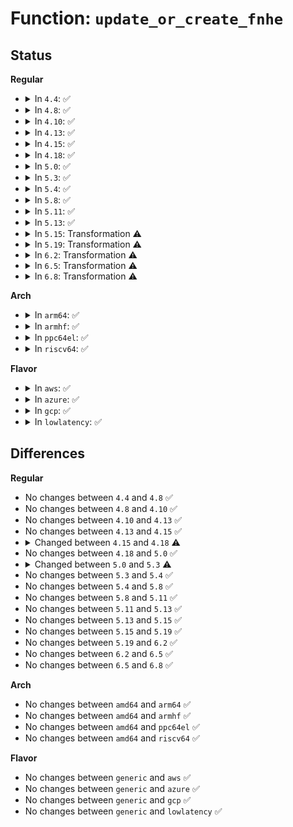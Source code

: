 # Function: <code>update_or_create_fnhe</code>

## Status
<b>Regular</b>
<ul>
<li>
<details>
<summary>In <code>4.4</code>: ✅</summary>

```c
void update_or_create_fnhe(struct fib_nh *nh, __be32 daddr, __be32 gw, u32 pmtu, long unsigned int expires);
```

**Collision:** Unique Static

**Inline:** No

**Transformation:** False

**Instances:**

```
In net/ipv4/route.c (ffffffff81754680)
Location: net/ipv4/route.c:621
Inline: False
Direct callers:
  - net/ipv4/route.c:__ip_do_redirect
  - net/ipv4/route.c:__ip_rt_update_pmtu
```
**Symbols:**

```
ffffffff81754680-ffffffff817549a2: update_or_create_fnhe (STB_LOCAL)
```
</details>
</li>
<li>
<details>
<summary>In <code>4.8</code>: ✅</summary>

```c
void update_or_create_fnhe(struct fib_nh *nh, __be32 daddr, __be32 gw, u32 pmtu, long unsigned int expires);
```

**Collision:** Unique Static

**Inline:** No

**Transformation:** False

**Instances:**

```
In net/ipv4/route.c (ffffffff817c0810)
Location: net/ipv4/route.c:627
Inline: False
Direct callers:
  - net/ipv4/route.c:__ip_rt_update_pmtu
  - net/ipv4/route.c:__ip_do_redirect
```
**Symbols:**

```
ffffffff817c0810-ffffffff817c0b2c: update_or_create_fnhe (STB_LOCAL)
```
</details>
</li>
<li>
<details>
<summary>In <code>4.10</code>: ✅</summary>

```c
void update_or_create_fnhe(struct fib_nh *nh, __be32 daddr, __be32 gw, u32 pmtu, long unsigned int expires);
```

**Collision:** Unique Static

**Inline:** No

**Transformation:** False

**Instances:**

```
In net/ipv4/route.c (ffffffff817efce0)
Location: net/ipv4/route.c:630
Inline: False
Direct callers:
  - net/ipv4/route.c:__ip_rt_update_pmtu
  - net/ipv4/route.c:__ip_do_redirect
```
**Symbols:**

```
ffffffff817efce0-ffffffff817f0001: update_or_create_fnhe (STB_LOCAL)
```
</details>
</li>
<li>
<details>
<summary>In <code>4.13</code>: ✅</summary>

```c
void update_or_create_fnhe(struct fib_nh *nh, __be32 daddr, __be32 gw, u32 pmtu, long unsigned int expires);
```

**Collision:** Unique Static

**Inline:** No

**Transformation:** False

**Instances:**

```
In net/ipv4/route.c (ffffffff8180fda0)
Location: net/ipv4/route.c:648
Inline: False
Direct callers:
  - net/ipv4/route.c:__ip_rt_update_pmtu
  - net/ipv4/route.c:__ip_do_redirect
```
**Symbols:**

```
ffffffff8180fda0-ffffffff818100c0: update_or_create_fnhe (STB_LOCAL)
```
</details>
</li>
<li>
<details>
<summary>In <code>4.15</code>: ✅</summary>

```c
void update_or_create_fnhe(struct fib_nh *nh, __be32 daddr, __be32 gw, u32 pmtu, long unsigned int expires);
```

**Collision:** Unique Static

**Inline:** No

**Transformation:** False

**Instances:**

```
In net/ipv4/route.c (ffffffff8188f460)
Location: net/ipv4/route.c:651
Inline: False
Direct callers:
  - net/ipv4/route.c:__ip_rt_update_pmtu
  - net/ipv4/route.c:__ip_do_redirect
```
**Symbols:**

```
ffffffff8188f460-ffffffff8188f78a: update_or_create_fnhe (STB_LOCAL)
```
</details>
</li>
<li>
<details>
<summary>In <code>4.18</code>: ✅</summary>

```c
void update_or_create_fnhe(struct fib_nh *nh, __be32 daddr, __be32 gw, u32 pmtu, bool lock, long unsigned int expires);
```

**Collision:** Unique Static

**Inline:** No

**Transformation:** False

**Instances:**

```
In net/ipv4/route.c (ffffffff818e31c0)
Location: net/ipv4/route.c:635
Inline: False
Direct callers:
  - net/ipv4/route.c:__ip_rt_update_pmtu
  - net/ipv4/route.c:__ip_do_redirect
```
**Symbols:**

```
ffffffff818e31c0-ffffffff818e352b: update_or_create_fnhe (STB_LOCAL)
```
</details>
</li>
<li>
<details>
<summary>In <code>5.0</code>: ✅</summary>

```c
void update_or_create_fnhe(struct fib_nh *nh, __be32 daddr, __be32 gw, u32 pmtu, bool lock, long unsigned int expires);
```

**Collision:** Unique Static

**Inline:** No

**Transformation:** False

**Instances:**

```
In net/ipv4/route.c (ffffffff81910070)
Location: net/ipv4/route.c:635
Inline: False
Direct callers:
  - net/ipv4/route.c:__ip_rt_update_pmtu
  - net/ipv4/route.c:__ip_do_redirect
```
**Symbols:**

```
ffffffff81910070-ffffffff819103db: update_or_create_fnhe (STB_LOCAL)
```
</details>
</li>
<li>
<details>
<summary>In <code>5.3</code>: ✅</summary>

```c
void update_or_create_fnhe(struct fib_nh_common *nhc, __be32 daddr, __be32 gw, u32 pmtu, bool lock, long unsigned int expires);
```

**Collision:** Unique Static

**Inline:** No

**Transformation:** False

**Instances:**

```
In net/ipv4/route.c (ffffffff819724f0)
Location: net/ipv4/route.c:643
Inline: False
Direct callers:
  - net/ipv4/route.c:__ip_rt_update_pmtu
  - net/ipv4/route.c:__ip_do_redirect
```
**Symbols:**

```
ffffffff819724f0-ffffffff81972864: update_or_create_fnhe (STB_LOCAL)
```
</details>
</li>
<li>
<details>
<summary>In <code>5.4</code>: ✅</summary>

```c
void update_or_create_fnhe(struct fib_nh_common *nhc, __be32 daddr, __be32 gw, u32 pmtu, bool lock, long unsigned int expires);
```

**Collision:** Unique Static

**Inline:** No

**Transformation:** False

**Instances:**

```
In net/ipv4/route.c (ffffffff819a8e60)
Location: net/ipv4/route.c:645
Inline: False
Direct callers:
  - net/ipv4/route.c:__ip_rt_update_pmtu
  - net/ipv4/route.c:__ip_do_redirect
```
**Symbols:**

```
ffffffff819a8e60-ffffffff819a91df: update_or_create_fnhe (STB_LOCAL)
```
</details>
</li>
<li>
<details>
<summary>In <code>5.8</code>: ✅</summary>

```c
void update_or_create_fnhe(struct fib_nh_common *nhc, __be32 daddr, __be32 gw, u32 pmtu, bool lock, long unsigned int expires);
```

**Collision:** Unique Static

**Inline:** No

**Transformation:** False

**Instances:**

```
In net/ipv4/route.c (ffffffff81a92800)
Location: net/ipv4/route.c:644
Inline: False
Direct callers:
  - net/ipv4/route.c:__ip_rt_update_pmtu
  - net/ipv4/route.c:__ip_do_redirect
```
**Symbols:**

```
ffffffff81a92800-ffffffff81a92bce: update_or_create_fnhe (STB_LOCAL)
```
</details>
</li>
<li>
<details>
<summary>In <code>5.11</code>: ✅</summary>

```c
void update_or_create_fnhe(struct fib_nh_common *nhc, __be32 daddr, __be32 gw, u32 pmtu, bool lock, long unsigned int expires);
```

**Collision:** Unique Static

**Inline:** No

**Transformation:** False

**Instances:**

```
In net/ipv4/route.c (ffffffff81a9c6a0)
Location: net/ipv4/route.c:644
Inline: False
Direct callers:
  - net/ipv4/route.c:__ip_rt_update_pmtu
  - net/ipv4/route.c:__ip_do_redirect
```
**Symbols:**

```
ffffffff81a9c6a0-ffffffff81a9ca67: update_or_create_fnhe (STB_LOCAL)
```
</details>
</li>
<li>
<details>
<summary>In <code>5.13</code>: ✅</summary>

```c
void update_or_create_fnhe(struct fib_nh_common *nhc, __be32 daddr, __be32 gw, u32 pmtu, bool lock, long unsigned int expires);
```

**Collision:** Unique Static

**Inline:** No

**Transformation:** False

**Instances:**

```
In net/ipv4/route.c (ffffffff81a87830)
Location: net/ipv4/route.c:627
Inline: False
Direct callers:
  - net/ipv4/route.c:__ip_rt_update_pmtu
  - net/ipv4/route.c:__ip_do_redirect
```
**Symbols:**

```
ffffffff81a87830-ffffffff81a87b29: update_or_create_fnhe (STB_LOCAL)
```
</details>
</li>
<li>
<details>
<summary>In <code>5.15</code>: Transformation ⚠️</summary>

```c
void update_or_create_fnhe(struct fib_nh_common *nhc, __be32 daddr, __be32 gw, u32 pmtu, bool lock, long unsigned int expires);
```

**Collision:** Unique Static

**Inline:** No

**Transformation:** True

**Instances:**

```
In net/ipv4/route.c (0)
Location: net/ipv4/route.c:635
Inline: False
Direct callers:
  - net/ipv4/route.c:__ip_rt_update_pmtu
  - net/ipv4/route.c:__ip_do_redirect
```
**Symbols:**

```
ffffffff81b41ca0-ffffffff81b42052: update_or_create_fnhe (STB_LOCAL)
ffffffff81d39ce1-ffffffff81d39d1b: update_or_create_fnhe.cold (STB_LOCAL)
```
</details>
</li>
<li>
<details>
<summary>In <code>5.19</code>: Transformation ⚠️</summary>

```c
void update_or_create_fnhe(struct fib_nh_common *nhc, __be32 daddr, __be32 gw, u32 pmtu, bool lock, long unsigned int expires);
```

**Collision:** Unique Static

**Inline:** No

**Transformation:** True

**Instances:**

```
In net/ipv4/route.c (0)
Location: net/ipv4/route.c:638
Inline: False
Direct callers:
  - net/ipv4/route.c:__ip_rt_update_pmtu
  - net/ipv4/route.c:__ip_do_redirect
```
**Symbols:**

```
ffffffff81cce680-ffffffff81ccea3c: update_or_create_fnhe (STB_LOCAL)
ffffffff81f06424-ffffffff81f0645e: update_or_create_fnhe.cold (STB_LOCAL)
```
</details>
</li>
<li>
<details>
<summary>In <code>6.2</code>: Transformation ⚠️</summary>

```c
void update_or_create_fnhe(struct fib_nh_common *nhc, __be32 daddr, __be32 gw, u32 pmtu, bool lock, long unsigned int expires);
```

**Collision:** Unique Static

**Inline:** No

**Transformation:** True

**Instances:**

```
In net/ipv4/route.c (0)
Location: net/ipv4/route.c:638
Inline: False
Direct callers:
  - net/ipv4/route.c:__ip_rt_update_pmtu
  - net/ipv4/route.c:__ip_do_redirect
```
**Symbols:**

```
ffffffff81e8e8b0-ffffffff81e8ec6b: update_or_create_fnhe (STB_LOCAL)
ffffffff820adffe-ffffffff820ae028: update_or_create_fnhe.cold (STB_LOCAL)
```
</details>
</li>
<li>
<details>
<summary>In <code>6.5</code>: Transformation ⚠️</summary>

```c
void update_or_create_fnhe(struct fib_nh_common *nhc, __be32 daddr, __be32 gw, u32 pmtu, bool lock, long unsigned int expires);
```

**Collision:** Unique Static

**Inline:** No

**Transformation:** True

**Instances:**

```
In net/ipv4/route.c (0)
Location: net/ipv4/route.c:638
Inline: False
Direct callers:
  - net/ipv4/route.c:__ip_rt_update_pmtu
  - net/ipv4/route.c:__ip_do_redirect
```
**Symbols:**

```
ffffffff81eecf90-ffffffff81eed363: update_or_create_fnhe (STB_LOCAL)
ffffffff8212f4fb-ffffffff8212f525: update_or_create_fnhe.cold (STB_LOCAL)
```
</details>
</li>
<li>
<details>
<summary>In <code>6.8</code>: Transformation ⚠️</summary>

```c
void update_or_create_fnhe(struct fib_nh_common *nhc, __be32 daddr, __be32 gw, u32 pmtu, bool lock, long unsigned int expires);
```

**Collision:** Unique Static

**Inline:** No

**Transformation:** True

**Instances:**

```
In net/ipv4/route.c (0)
Location: net/ipv4/route.c:638
Inline: False
Direct callers:
  - net/ipv4/route.c:__ip_rt_update_pmtu
  - net/ipv4/route.c:__ip_do_redirect
```
**Symbols:**

```
ffffffff81fb1020-ffffffff81fb1422: update_or_create_fnhe (STB_LOCAL)
ffffffff822112a0-ffffffff822112ca: update_or_create_fnhe.cold (STB_LOCAL)
```
</details>
</li>
</ul>
<b>Arch</b>
<ul>
<li>
<details>
<summary>In <code>arm64</code>: ✅</summary>

```c
void update_or_create_fnhe(struct fib_nh_common *nhc, __be32 daddr, __be32 gw, u32 pmtu, bool lock, long unsigned int expires);
```

**Collision:** Unique Static

**Inline:** No

**Transformation:** False

**Instances:**

```
In net/ipv4/route.c (ffff800010c587e0)
Location: net/ipv4/route.c:645
Inline: False
Direct callers:
  - net/ipv4/route.c:__ip_rt_update_pmtu
  - net/ipv4/route.c:__ip_do_redirect
```
**Symbols:**

```
ffff800010c587e0-ffff800010c58c10: update_or_create_fnhe (STB_LOCAL)
```
</details>
</li>
<li>
<details>
<summary>In <code>armhf</code>: ✅</summary>

```c
void update_or_create_fnhe(struct fib_nh_common *nhc, __be32 daddr, __be32 gw, u32 pmtu, bool lock, long unsigned int expires);
```

**Collision:** Unique Static

**Inline:** No

**Transformation:** False

**Instances:**

```
In net/ipv4/route.c (c0d6858c)
Location: net/ipv4/route.c:645
Inline: False
Direct callers:
  - net/ipv4/route.c:__ip_rt_update_pmtu
  - net/ipv4/route.c:__ip_do_redirect
```
**Symbols:**

```
c0d6858c-c0d68944: update_or_create_fnhe (STB_LOCAL)
```
</details>
</li>
<li>
<details>
<summary>In <code>ppc64el</code>: ✅</summary>

```c
void update_or_create_fnhe(struct fib_nh_common *nhc, __be32 daddr, __be32 gw, u32 pmtu, bool lock, long unsigned int expires);
```

**Collision:** Unique Static

**Inline:** No

**Transformation:** False

**Instances:**

```
In net/ipv4/route.c (c000000000d5a490)
Location: net/ipv4/route.c:645
Inline: False
Direct callers:
  - net/ipv4/route.c:__ip_rt_update_pmtu
  - net/ipv4/route.c:__ip_do_redirect
```
**Symbols:**

```
c000000000d5a490-c000000000d5a928: update_or_create_fnhe (STB_LOCAL)
```
</details>
</li>
<li>
<details>
<summary>In <code>riscv64</code>: ✅</summary>

```c
void update_or_create_fnhe(struct fib_nh_common *nhc, __be32 daddr, __be32 gw, u32 pmtu, bool lock, long unsigned int expires);
```

**Collision:** Unique Static

**Inline:** No

**Transformation:** False

**Instances:**

```
In net/ipv4/route.c (ffffffe0007c28d8)
Location: net/ipv4/route.c:645
Inline: False
Direct callers:
  - net/ipv4/route.c:__ip_rt_update_pmtu
  - net/ipv4/route.c:__ip_do_redirect
```
**Symbols:**

```
ffffffe0007c28d8-ffffffe0007c2c34: update_or_create_fnhe (STB_LOCAL)
```
</details>
</li>
</ul>
<b>Flavor</b>
<ul>
<li>
<details>
<summary>In <code>aws</code>: ✅</summary>

```c
void update_or_create_fnhe(struct fib_nh_common *nhc, __be32 daddr, __be32 gw, u32 pmtu, bool lock, long unsigned int expires);
```

**Collision:** Unique Static

**Inline:** No

**Transformation:** False

**Instances:**

```
In net/ipv4/route.c (ffffffff81948cd0)
Location: net/ipv4/route.c:645
Inline: False
Direct callers:
  - net/ipv4/route.c:__ip_rt_update_pmtu
  - net/ipv4/route.c:__ip_do_redirect
```
**Symbols:**

```
ffffffff81948cd0-ffffffff8194904f: update_or_create_fnhe (STB_LOCAL)
```
</details>
</li>
<li>
<details>
<summary>In <code>azure</code>: ✅</summary>

```c
void update_or_create_fnhe(struct fib_nh_common *nhc, __be32 daddr, __be32 gw, u32 pmtu, bool lock, long unsigned int expires);
```

**Collision:** Unique Static

**Inline:** No

**Transformation:** False

**Instances:**

```
In net/ipv4/route.c (ffffffff819027c0)
Location: net/ipv4/route.c:645
Inline: False
Direct callers:
  - net/ipv4/route.c:__ip_rt_update_pmtu
  - net/ipv4/route.c:__ip_do_redirect
```
**Symbols:**

```
ffffffff819027c0-ffffffff81902b3f: update_or_create_fnhe (STB_LOCAL)
```
</details>
</li>
<li>
<details>
<summary>In <code>gcp</code>: ✅</summary>

```c
void update_or_create_fnhe(struct fib_nh_common *nhc, __be32 daddr, __be32 gw, u32 pmtu, bool lock, long unsigned int expires);
```

**Collision:** Unique Static

**Inline:** No

**Transformation:** False

**Instances:**

```
In net/ipv4/route.c (ffffffff819b34a0)
Location: net/ipv4/route.c:645
Inline: False
Direct callers:
  - net/ipv4/route.c:__ip_rt_update_pmtu
  - net/ipv4/route.c:__ip_do_redirect
```
**Symbols:**

```
ffffffff819b34a0-ffffffff819b381f: update_or_create_fnhe (STB_LOCAL)
```
</details>
</li>
<li>
<details>
<summary>In <code>lowlatency</code>: ✅</summary>

```c
void update_or_create_fnhe(struct fib_nh_common *nhc, __be32 daddr, __be32 gw, u32 pmtu, bool lock, long unsigned int expires);
```

**Collision:** Unique Static

**Inline:** No

**Transformation:** False

**Instances:**

```
In net/ipv4/route.c (ffffffff819bcb70)
Location: net/ipv4/route.c:645
Inline: False
Direct callers:
  - net/ipv4/route.c:__ip_rt_update_pmtu
  - net/ipv4/route.c:__ip_do_redirect
```
**Symbols:**

```
ffffffff819bcb70-ffffffff819bceef: update_or_create_fnhe (STB_LOCAL)
```
</details>
</li>
</ul>

## Differences
<b>Regular</b>
<ul>
<li>
No changes between <code>4.4</code> and <code>4.8</code> ✅
</li>
<li>
No changes between <code>4.8</code> and <code>4.10</code> ✅
</li>
<li>
No changes between <code>4.10</code> and <code>4.13</code> ✅
</li>
<li>
No changes between <code>4.13</code> and <code>4.15</code> ✅
</li>
<li>
<details>
<summary>Changed between <code>4.15</code> and <code>4.18</code> ⚠️</summary>
<ul>
<li>
<b>Param added. </b>
<code>bool lock</code>
</li>
<li>
<b>Param reordered. </b>
<code>nh, daddr, gw, pmtu, expires</code> ➡️ <code>nh, daddr, gw, pmtu, lock, expires</code>
</li>
</ul>
</details>
</li>
<li>
No changes between <code>4.18</code> and <code>5.0</code> ✅
</li>
<li>
<details>
<summary>Changed between <code>5.0</code> and <code>5.3</code> ⚠️</summary>
<ul>
<li>
<b>Param added. </b>
<code>struct fib_nh_common *nhc</code>
</li>
<li>
<b>Param removed. </b>
<code>struct fib_nh *nh</code>
</li>
</ul>
</details>
</li>
<li>
No changes between <code>5.3</code> and <code>5.4</code> ✅
</li>
<li>
No changes between <code>5.4</code> and <code>5.8</code> ✅
</li>
<li>
No changes between <code>5.8</code> and <code>5.11</code> ✅
</li>
<li>
No changes between <code>5.11</code> and <code>5.13</code> ✅
</li>
<li>
No changes between <code>5.13</code> and <code>5.15</code> ✅
</li>
<li>
No changes between <code>5.15</code> and <code>5.19</code> ✅
</li>
<li>
No changes between <code>5.19</code> and <code>6.2</code> ✅
</li>
<li>
No changes between <code>6.2</code> and <code>6.5</code> ✅
</li>
<li>
No changes between <code>6.5</code> and <code>6.8</code> ✅
</li>
</ul>
<b>Arch</b>
<ul>
<li>
No changes between <code>amd64</code> and <code>arm64</code> ✅
</li>
<li>
No changes between <code>amd64</code> and <code>armhf</code> ✅
</li>
<li>
No changes between <code>amd64</code> and <code>ppc64el</code> ✅
</li>
<li>
No changes between <code>amd64</code> and <code>riscv64</code> ✅
</li>
</ul>
<b>Flavor</b>
<ul>
<li>
No changes between <code>generic</code> and <code>aws</code> ✅
</li>
<li>
No changes between <code>generic</code> and <code>azure</code> ✅
</li>
<li>
No changes between <code>generic</code> and <code>gcp</code> ✅
</li>
<li>
No changes between <code>generic</code> and <code>lowlatency</code> ✅
</li>
</ul>
